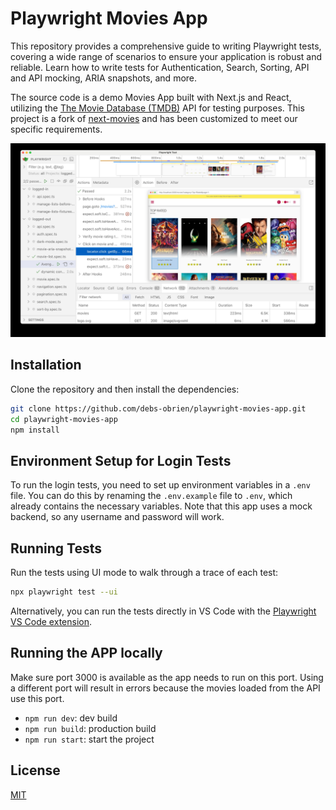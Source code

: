 # Playwright Movies App

This repository provides a comprehensive guide to writing Playwright tests, covering a wide range of scenarios to ensure your application is robust and reliable. Learn how to write tests for Authentication, Search, Sorting, API and API mocking, ARIA snapshots, and more.

The source code is a demo Movies App built with Next.js and React, utilizing the [The Movie Database (TMDB)](https://www.themoviedb.org/) API for testing purposes. This project is a fork of [next-movies](https://github.com/tastejs/next-movies) and has been customized to meet our specific requirements.

![Playwright Movies App](movies-app-ui-mode.jpg)

## Installation 

Clone the repository and then install the dependencies:

```bash
git clone https://github.com/debs-obrien/playwright-movies-app.git
cd playwright-movies-app
npm install
```


## Environment Setup for Login Tests

To run the login tests, you need to set up environment variables in a `.env` file. You can do this by renaming the `.env.example` file to `.env`, which already contains the necessary variables. Note that this app uses a mock backend, so any username and password will work.

## Running Tests

Run the tests using UI mode to walk through a trace of each test:

```bash
npx playwright test --ui
```

Alternatively, you can run the tests directly in VS Code with the [Playwright VS Code extension](https://marketplace.visualstudio.com/items?itemName=ms-playwright.playwright).


## Running the APP locally

Make sure port 3000 is available as the app needs to run on this port. Using a different port will result in errors because the movies loaded from the API use this port.

* `npm run dev`: dev build
* `npm run build`: production build
* `npm run start`: start the project


## License

[MIT](https://choosealicense.com/licenses/mit/)
